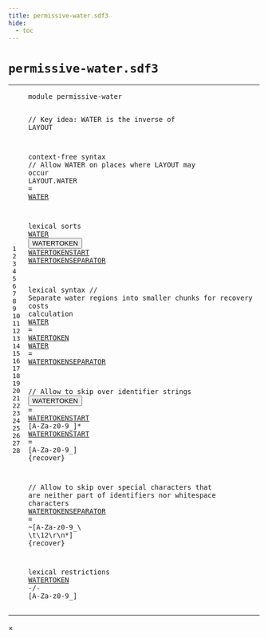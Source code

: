 ```yaml
---
title: permissive-water.sdf3
hide:
  - toc
---
```


# `permissive-water.sdf3`



[pdmosses/metaborg-tiger/org.metaborg.lang.tiger.statix/src-gen/syntax/permissive-water.sdf3]: https://github.com/pdmosses/metaborg-tiger/blob/master/org.metaborg.lang.tiger.statix/src-gen/syntax/permissive-water.sdf3 "The source file on GitHub"

<div class="sdf3"><table class="highlighttable"><tbody><tr><td class="linenos"><div class="linenodiv"><pre><span></span>1
2
3
4
5
6
7
8
9
10
11
12
13
14
15
16
17
18
19
20
21
22
23
24
25
26
27
28
</pre></div></td>
<td class="code"><pre><code><span class="keyword">module</span> <span id="permissive-water_1_8" title="a definition with no references">permissive-water</span>

<span class="layout">// Key idea: WATER is the inverse of LAYOUT</span>

<span class="keyword">context-free syntax</span>
  <span class="layout">// Allow WATER on places where LAYOUT may occur</span>
  <span class="keyword">LAYOUT</span>.<span class="cons_Constructor">WATER</span> = <a href="#WATER_10_3" id="WATER_7_18" title="a reference to a single-file definition">WATER</a>

<span class="keyword">lexical sorts</span>
  <a href="#WATER_7_18" id="WATER_10_3" title="a definition with a single reference">WATER</a>
  <button class="modal-open" id="WATERTOKEN_11_3" title="a definition with multiple references" data-urls="#WATERTOKEN line 17_11, 28_3">WATERTOKEN</button>
  <a href="#WATERTOKENSTART_21_21" id="WATERTOKENSTART_12_3" title="a definition with a single reference">WATERTOKENSTART</a>
  <a href="#WATERTOKENSEPARATOR_18_11" id="WATERTOKENSEPARATOR_13_3" title="a definition with a single reference">WATERTOKENSEPARATOR</a>

<span class="keyword">lexical syntax</span>
  <span class="layout">// Separate water regions into smaller chunks for recovery costs calculation</span>
  <a href="#WATER_7_18" id="WATER_17_3" title="a definition with a single reference">WATER</a> = <a href="#WATERTOKEN_11_3" id="WATERTOKEN_17_11" title="a reference to a single-file definition">WATERTOKEN</a>
  <a href="#WATER_7_18" id="WATER_18_3" title="a definition with a single reference">WATER</a> = <a href="#WATERTOKENSEPARATOR_13_3" id="WATERTOKENSEPARATOR_18_11" title="a reference to a single-file definition">WATERTOKENSEPARATOR</a>

  <span class="layout">// Allow to skip over identifier strings</span>
  <button class="modal-open" id="WATERTOKEN_21_3" title="a definition with multiple references" data-urls="#WATERTOKEN line 17_11, 28_3">WATERTOKEN</button>      = <a href="#WATERTOKENSTART_12_3" id="WATERTOKENSTART_21_21" title="a reference to a single-file definition">WATERTOKENSTART</a> [<span class="cons_Regular">A</span>-<span class="cons_Regular">Z</span><span class="cons_Regular">a</span>-<span class="cons_Regular">z</span><span class="cons_Regular">0</span>-<span class="cons_Regular">9</span>\_]*
  <a href="#WATERTOKENSTART_21_21" id="WATERTOKENSTART_22_3" title="a definition with a single reference">WATERTOKENSTART</a> = [<span class="cons_Regular">A</span>-<span class="cons_Regular">Z</span><span class="cons_Regular">a</span>-<span class="cons_Regular">z</span><span class="cons_Regular">0</span>-<span class="cons_Regular">9</span>\_] {<span class="keyword">recover</span>}

  <span class="layout">// Allow to skip over special characters that are neither part of identifiers nor whitespace characters</span>
  <a href="#WATERTOKENSEPARATOR_18_11" id="WATERTOKENSEPARATOR_25_3" title="a definition with a single reference">WATERTOKENSEPARATOR</a> = ~[<span class="cons_Regular">A</span>-<span class="cons_Regular">Z</span><span class="cons_Regular">a</span>-<span class="cons_Regular">z</span><span class="cons_Regular">0</span>-<span class="cons_Regular">9</span>\_\ \t<span class="cons_Decimal">\12</span>\r\n\*] {<span class="keyword">recover</span>}

<span class="keyword">lexical restrictions</span>
  <a href="#WATERTOKEN_11_3" id="WATERTOKEN_28_3" title="a reference to a single-file definition">WATERTOKEN</a> -/- [<span class="cons_Regular">A</span>-<span class="cons_Regular">Z</span><span class="cons_Regular">a</span>-<span class="cons_Regular">z</span><span class="cons_Regular">0</span>-<span class="cons_Regular">9</span>\_]
</code></pre></td></tr></tbody></table></div>

<div id="modal">
  <div id="modal-content">
    <span id="modal-close">&times;</span>
    <h2 id="modal-h2"></h2>
    <p  id="modal-p"></p>
    <ul id="modal-ul"></ul>
  </div>
</div>
